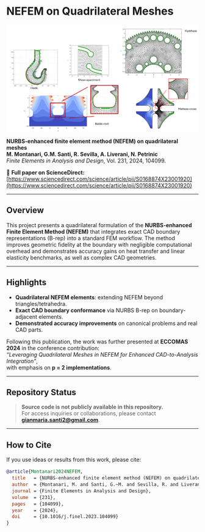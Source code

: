 # NEFEM on Quadrilateral Meshes

![Testo alternativo](imgs/abstract.png)

**NURBS-enhanced finite element method (NEFEM) on quadrilateral meshes**  
**M. Montanari, G.M. Santi, R. Sevilla, A. Liverani, N. Petrinic**  
*Finite Elements in Analysis and Design*, Vol. 231, 2024, 104099.  

📄 **Full paper on ScienceDirect:**  
[https://www.sciencedirect.com/science/article/pii/S0168874X23001920](https://www.sciencedirect.com/science/article/pii/S0168874X23001920)

---

## Overview

This project presents a quadrilateral formulation of the **NURBS-enhanced Finite Element Method (NEFEM)** that integrates exact CAD boundary representations (B-rep) into a standard FEM workflow. The method improves geometric fidelity at the boundary with negligible computational overhead and demonstrates accuracy gains on heat transfer and linear elasticity benchmarks, as well as complex CAD geometries.

---

## Highlights

- **Quadrilateral NEFEM elements**: extending NEFEM beyond triangles/tetrahedra.  
- **Exact CAD boundary conformance** via NURBS B-rep on boundary-adjacent elements.  
- **Demonstrated accuracy improvements** on canonical problems and real CAD parts.  

Following this publication, the work was further presented at **ECCOMAS 2024** in the conference contribution:  
*“Leveraging Quadrilateral Meshes in NEFEM for Enhanced CAD-to-Analysis Integration”*,  
with emphasis on **p = 2 implementations**.

---

## Repository Status

> **Source code is not publicly available in this repository.**  
> For access inquiries or collaborations, please contact **gianmaria.santi2@gmail.com**.



---

## How to Cite

If you use ideas or results from this work, please cite:

```bibtex
@article{Montanari2024NEFEM,
  title   = {NURBS-enhanced finite element method (NEFEM) on quadrilateral meshes},
  author  = {Montanari, M. and Santi, G.~M. and Sevilla, R. and Liverani, A. and Petrinic, N.},
  journal = {Finite Elements in Analysis and Design},
  volume  = {231},
  pages   = {104099},
  year    = {2024},
  doi     = {10.1016/j.finel.2023.104099}
}
```
